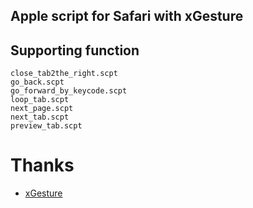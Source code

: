 ## Apple script for Safari with xGesture## Supporting function```close_tab2the_right.scptgo_back.scptgo_forward_by_keycode.scptloop_tab.scptnext_page.scptnext_tab.scptpreview_tab.scpt```# Thanks* [xGesture](http://briankendall.net/xGestures/)